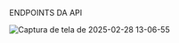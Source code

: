 ENDPOINTS DA API

![Captura de tela de 2025-02-28 13-06-55](https://github.com/user-attachments/assets/ac5e1af9-d5c5-4fdb-a7ac-96a025bceaa3)
